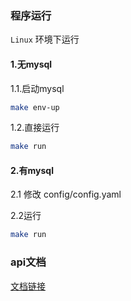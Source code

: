 ### 程序运行
`Linux` 环境下运行

#### 1.无mysql

1.1.启动mysql
```bash
make env-up
``` 
1.2.直接运行
```bash
make run
```

#### 2.有mysql

2.1 修改 config/config.yaml

2.2运行
```bash
make run
```
### api文档
[文档链接](https://1krh081wt7.apifox.cn)

